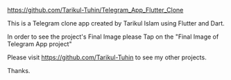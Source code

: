https://github.com/Tarikul-Tuhin/Telegram_App_Flutter_Clone

This is a Telegram clone app created by Tarikul Islam using Flutter and Dart.

In order to see the project's Final Image please Tap on the "Final Image of Telegram App project"

Please visit https://github.com/Tarikul-Tuhin to see my other projects.

Thanks.